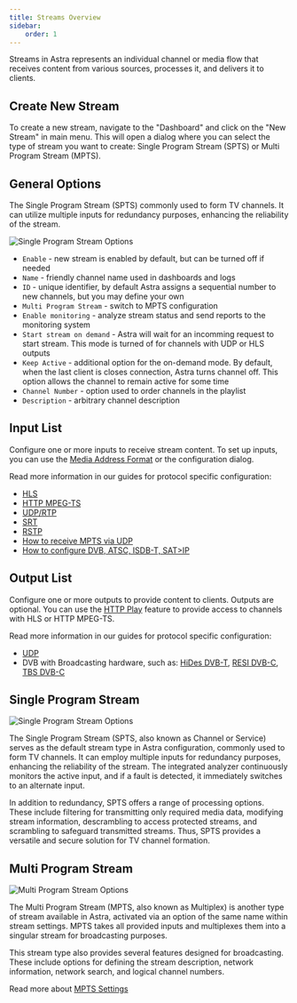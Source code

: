 ```yaml
---
title: Streams Overview
sidebar:
    order: 1
---
```


Streams in Astra represents an individual channel or media flow that receives content from various sources, processes it, and delivers it to clients.

## Create New Stream

To create a new stream, navigate to the "Dashboard" and click on the "New Stream" in main menu. This will open a dialog where you can select the type of stream you want to create: Single Program Stream (SPTS) or Multi Program Stream (MPTS).

## General Options

The Single Program Stream (SPTS) commonly used to form TV channels. It can utilize multiple inputs for redundancy purposes, enhancing the reliability of the stream.

![Single Program Stream Options](https://cdn.cesbo.com/help/astra/admin-guide/stream/general.png)

- `Enable` - new stream is enabled by default, but can be turned off if needed
- `Name` - friendly channel name used in dashboards and logs
- `ID` - unique identifier, by default Astra assigns a sequential number to new channels, but you may define your own
- `Multi Program Stream` - switch to MPTS configuration
- `Enable monitoring` - analyze stream status and send reports to the monitoring system
- `Start stream on demand` - Astra will wait for an incomming request to start stream. This mode is turned of for channels with UDP or HLS outputs
- `Keep Active` - additional option for the on-demand mode. By default, when the last client is closes connection, Astra turns channel off. This option allows the channel to remain active for some time
- `Channel Number` - option used to order channels in the playlist
- `Description` - arbitrary channel description

## Input List

Configure one or more inputs to receive stream content. To set up inputs, you can use the [Media Address Format](/en/astra/streams/address-format/) or the configuration dialog.

Read more information in our guides for protocol specific configuration:

- [HLS](/en/astra/receiving-http/hls/)
- [HTTP MPEG-TS](/en/astra/receiving-http/http/)
- [UDP/RTP](/en/astra/receiving-udp/)
- [SRT](/en/astra/receiving/srt/)
- [RSTP](/en/astra/receiving/rtsp/)
- [How to receive MPTS via UDP](/en/astra/receiving-udp/mpts-via-udp/)
- [How to configure DVB, ATSC, ISDB-T, SAT>IP](/en/astra/adapters/)

## Output List

Configure one or more outputs to provide content to clients. Outputs are optional. You can use the [HTTP Play](/en/astra/delivery-http/http-play/) feature to provide access to channels with HLS or HTTP MPEG-TS.

Read more information in our guides for protocol specific configuration:

- [UDP](/en/astra/delivery-udp/)
- DVB with Broadcasting hardware, such as: [HiDes DVB-T](/en/astra/delivery-broadcast/hides-dvb-t-modulator/), [RESI DVB-C](/en/astra/delivery-broadcast/resi-dvb-c-modulator/), [TBS DVB-C](/en/astra/delivery-broadcast/tbs-dvb-c-modulator/)

## Single Program Stream

![Single Program Stream Options](https://cdn.cesbo.com/help/astra/admin-guide/stream/create/spts.png)

The Single Program Stream (SPTS, also known as Channel or Service) serves as the default stream type in Astra configuration, commonly used to form TV channels. It can employ multiple inputs for redundancy purposes, enhancing the reliability of the stream. The integrated analyzer continuously monitors the active input, and if a fault is detected, it immediately switches to an alternate input.

In addition to redundancy, SPTS offers a range of processing options. These include filtering for transmitting only required media data, modifying stream information, descrambling to access protected streams, and scrambling to safeguard transmitted streams. Thus, SPTS provides a versatile and secure solution for TV channel formation.

## Multi Program Stream

![Multi Program Stream Options](https://cdn.cesbo.com/help/astra/admin-guide/stream/create/mpts.png)

The Multi Program Stream (MPTS, also known as Multiplex) is another type of stream available in Astra, activated via an option of the same name within stream settings. MPTS takes all provided inputs and multiplexes them into a singular stream for broadcasting purposes.

This stream type also provides several features designed for broadcasting. These include options for defining the stream description, network information, network search, and logical channel numbers.

Read more about [MPTS Settings](/en/astra/streams/mpts/)
